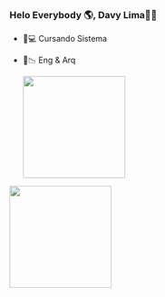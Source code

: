 ### Helo Everybody 🌎, Davy Lima✌🏼 

- 📱💻 Cursando Sistema 
- 📐📉 Eng & Arq

  <a href="https://github.com/DavyGFLima">
  <img height="180em" src="https://github-readme-stats.vercel.app/api?username=DavyGFLima&show_icons=true&theme=dracula&include_all_commits=true&count_private=true"/>
<img height="180em" src="https://github-readme-stats.vercel.app/api/top-langs/?username=DavyGFLima&layout=compact&langs_count=7&theme=dracula"/>
</div>
